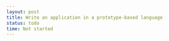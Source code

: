 ```yaml
---
layout: post
title: Write an application in a prototype-based language
status: todo
time: Not started
---
```

